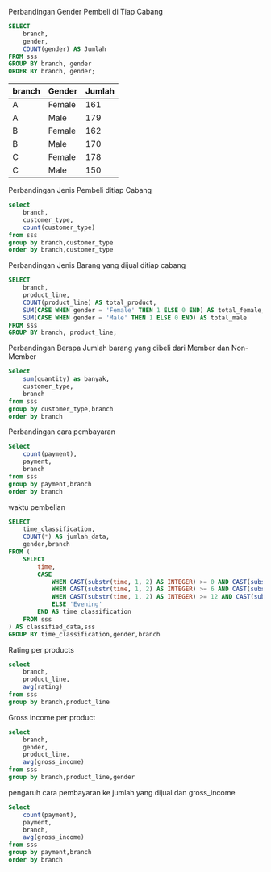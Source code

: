 Perbandingan Gender Pembeli di Tiap Cabang
````sql
SELECT
    branch,
    gender,
    COUNT(gender) AS Jumlah
FROM sss
GROUP BY branch, gender
ORDER BY branch, gender;
````
branch | Gender | Jumlah|
-------|--------|-------|
A   |Female |161 |
A	|Male   |179 |
B	|Female |162 |
B	|Male	|170 |
C	|Female	|178 |
C	|Male	|150 |

Perbandingan Jenis Pembeli ditiap Cabang
````sql
select 
    branch,
    customer_type,
    count(customer_type)
from sss
group by branch,customer_type
order by branch,customer_type
````
Perbandingan Jenis Barang yang dijual ditiap cabang

````sql
SELECT
    branch,
    product_line,
    COUNT(product_line) AS total_product,
    SUM(CASE WHEN gender = 'Female' THEN 1 ELSE 0 END) AS total_female,
    SUM(CASE WHEN gender = 'Male' THEN 1 ELSE 0 END) AS total_male
FROM sss
GROUP BY branch, product_line;
````

Perbandingan Berapa Jumlah barang yang dibeli dari Member dan Non-Member
````sql
Select 
    sum(quantity) as banyak,
    customer_type,
    branch
from sss
group by customer_type,branch
order by branch
````
Perbandingan cara pembayaran
````sql
Select
    count(payment),
    payment,
    branch
from sss
group by payment,branch
order by branch
````
waktu pembelian
````sql
SELECT
    time_classification,
    COUNT(*) AS jumlah_data,
    gender,branch
FROM (
    SELECT
        time,
        CASE
            WHEN CAST(substr(time, 1, 2) AS INTEGER) >= 0 AND CAST(substr(time, 1, 2) AS INTEGER) < 6 THEN 'Night'
            WHEN CAST(substr(time, 1, 2) AS INTEGER) >= 6 AND CAST(substr(time, 1, 2) AS INTEGER) < 12 THEN 'Morning'
            WHEN CAST(substr(time, 1, 2) AS INTEGER) >= 12 AND CAST(substr(time, 1, 2) AS INTEGER) < 18 THEN 'Afternoon'
            ELSE 'Evening'
        END AS time_classification
    FROM sss
) AS classified_data,sss
GROUP BY time_classification,gender,branch
````
Rating per products
````sql
select
    branch, 
    product_line,
    avg(rating)
from sss
group by branch,product_line
````
Gross income per product
````sql
select
    branch,
    gender,
    product_line,
    avg(gross_income)
from sss
group by branch,product_line,gender
````
pengaruh cara pembayaran ke jumlah yang dijual dan gross_income
````sql
Select
    count(payment),
    payment,
    branch,
    avg(gross_income)
from sss
group by payment,branch
order by branch
````
